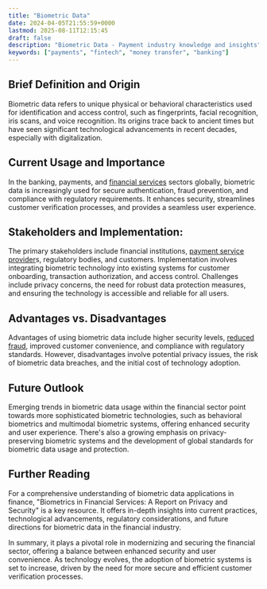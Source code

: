 ```yaml
---
title: "Biometric Data"
date: 2024-04-05T21:55:59+0000
lastmod: 2025-08-11T12:15:45
draft: false
description: "Biometric Data - Payment industry knowledge and insights"
keywords: ["payments", "fintech", "money transfer", "banking"]
---
```


## Brief Definition and Origin

Biometric data refers to unique physical or behavioral characteristics used for identification and access control, such as fingerprints, facial recognition, iris scans, and voice recognition. Its origins trace back to ancient times but have seen significant technological advancements in recent decades, especially with digitalization.

## Current Usage and Importance

In the banking, payments, and [financial services](https://faisalkhanllc.xyz/resources/payments-wiki/f/financial-services/) sectors globally, biometric data is increasingly used for secure authentication, fraud prevention, and compliance with regulatory requirements. It enhances security, streamlines customer verification processes, and provides a seamless user experience.

## Stakeholders and Implementation:

The primary stakeholders include financial institutions, [payment service provider](https://faisalkhanllc.xyz/resources/payments-wiki/p/payment-service-provider-psp/)s, regulatory bodies, and customers. Implementation involves integrating biometric technology into existing systems for customer onboarding, transaction authorization, and access control. Challenges include privacy concerns, the need for robust data protection measures, and ensuring the technology is accessible and reliable for all users.

## Advantages vs. Disadvantages

Advantages of using biometric data include higher security levels, [reduced fraud](https://faisalkhanllc.xyz/resources/payments-wiki/f/fraud-management-systems/), improved customer convenience, and compliance with regulatory standards. However, disadvantages involve potential privacy issues, the risk of biometric data breaches, and the initial cost of technology adoption.

## Future Outlook

Emerging trends in biometric data usage within the financial sector point towards more sophisticated biometric technologies, such as behavioral biometrics and multimodal biometric systems, offering enhanced security and user experience. There's also a growing emphasis on privacy-preserving biometric systems and the development of global standards for biometric data usage and protection.

## Further Reading

For a comprehensive understanding of biometric data applications in finance, "Biometrics in Financial Services: A Report on Privacy and Security" is a key resource. It offers in-depth insights into current practices, technological advancements, regulatory considerations, and future directions for biometric data in the financial industry.

In summary, it plays a pivotal role in modernizing and securing the financial sector, offering a balance between enhanced security and user convenience. As technology evolves, the adoption of biometric systems is set to increase, driven by the need for more secure and efficient customer verification processes.